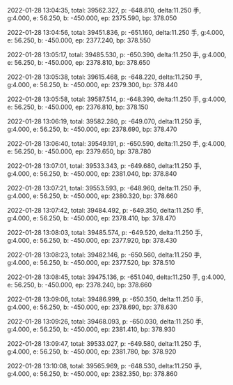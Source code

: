 2022-01-28 13:04:35, total: 39562.327, p: -648.810, delta:11.250 手, g:4.000, e: 56.250, b: -450.000, ep: 2375.590, bp: 378.050

2022-01-28 13:04:56, total: 39451.836, p: -651.160, delta:11.250 手, g:4.000, e: 56.250, b: -450.000, ep: 2377.240, bp: 378.550

2022-01-28 13:05:17, total: 39485.530, p: -650.390, delta:11.250 手, g:4.000, e: 56.250, b: -450.000, ep: 2378.810, bp: 378.650

2022-01-28 13:05:38, total: 39615.468, p: -648.220, delta:11.250 手, g:4.000, e: 56.250, b: -450.000, ep: 2379.300, bp: 378.440

2022-01-28 13:05:58, total: 39587.514, p: -648.390, delta:11.250 手, g:4.000, e: 56.250, b: -450.000, ep: 2376.810, bp: 378.150

2022-01-28 13:06:19, total: 39582.280, p: -649.070, delta:11.250 手, g:4.000, e: 56.250, b: -450.000, ep: 2378.690, bp: 378.470

2022-01-28 13:06:40, total: 39549.191, p: -650.590, delta:11.250 手, g:4.000, e: 56.250, b: -450.000, ep: 2379.650, bp: 378.780

2022-01-28 13:07:01, total: 39533.343, p: -649.680, delta:11.250 手, g:4.000, e: 56.250, b: -450.000, ep: 2381.040, bp: 378.840

2022-01-28 13:07:21, total: 39553.593, p: -648.960, delta:11.250 手, g:4.000, e: 56.250, b: -450.000, ep: 2380.320, bp: 378.660

2022-01-28 13:07:42, total: 39484.492, p: -649.350, delta:11.250 手, g:4.000, e: 56.250, b: -450.000, ep: 2378.410, bp: 378.470

2022-01-28 13:08:03, total: 39485.574, p: -649.520, delta:11.250 手, g:4.000, e: 56.250, b: -450.000, ep: 2377.920, bp: 378.430

2022-01-28 13:08:23, total: 39482.146, p: -650.560, delta:11.250 手, g:4.000, e: 56.250, b: -450.000, ep: 2377.520, bp: 378.510

2022-01-28 13:08:45, total: 39475.136, p: -651.040, delta:11.250 手, g:4.000, e: 56.250, b: -450.000, ep: 2378.240, bp: 378.660

2022-01-28 13:09:06, total: 39486.999, p: -650.350, delta:11.250 手, g:4.000, e: 56.250, b: -450.000, ep: 2378.690, bp: 378.630

2022-01-28 13:09:26, total: 39468.093, p: -650.030, delta:11.250 手, g:4.000, e: 56.250, b: -450.000, ep: 2381.410, bp: 378.930

2022-01-28 13:09:47, total: 39533.027, p: -649.580, delta:11.250 手, g:4.000, e: 56.250, b: -450.000, ep: 2381.780, bp: 378.920

2022-01-28 13:10:08, total: 39565.969, p: -648.530, delta:11.250 手, g:4.000, e: 56.250, b: -450.000, ep: 2382.350, bp: 378.860